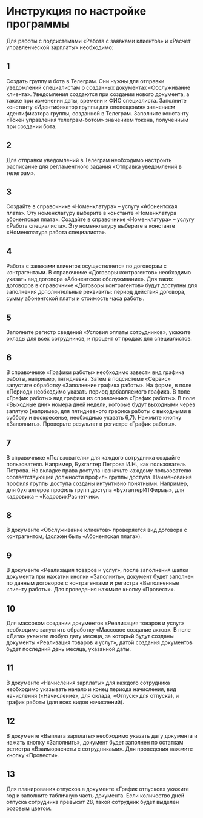 # Инструкция по настройке программы
Для работы с подсистемами «Работа с заявками клиентов» и «Расчет управленческой зарплаты» необходимо:
## 1 
Создать группу и бота в Телеграм. Они нужны для отправки уведомлений специалистам о созданных документах «Обслуживание клиента». Уведомления создаются при создании нового документа, а также при изменении даты, времени и ФИО специалиста. 
Заполните константу «Идентификатор группы для оповещения» значением идентификатора группы, созданной в Телеграм.
Заполните константу «Токен управления телеграм-ботом» значением токена, полученным при создании бота.
## 2 
Для отправки уведомлений в Телеграм необходимо настроить расписание для регламентного задания «Отправка уведомлений в телеграм».
## 3 
Создайте в справочнике «Номенклатура» – услугу «Абонентская плата». Эту номенклатуру выберите в константе «Номенклатура абонентская плата».
Создайте в справочнике «Номенклатура» – услугу «Работа специалиста». Эту номенклатуру выберите в константе «Номенклатура работа специалиста».
## 4 
Работа с заявками клиентов осуществляется по договорам с контрагентами. В справочнике «Договоры контрагентов» необходимо указать вид договора «Абонентское обслуживание». Для таких договоров в справочнике «Договоры контрагентов» будут доступны для заполнения дополнительные реквизиты: период действия договора, сумму абонентской платы и стоимость часа работы.
## 5 
Заполните регистр сведений «Условия оплаты сотрудников», укажите оклады для всех сотрудников, и процент от продаж для специалистов.
## 6 
В справочнике «Графики работы» необходимо завести вид графика работы, например, пятидневка. Затем в подсистеме «Сервис» запустите обработку «Заполнение графика работы». На форме, в поле «Период» необходимо указать период добавляемого графика. В поле «График работы» вид графика из справочника «График работы». В поле «Выходные дни» номера дней недели, которые будут выходными через запятую (например, для пятидневного графика работы с выходными в субботу и воскресенье, необходимо указать 6,7). Нажмите кнопку «Заполнить». Проверьте результат в регистре «График работы».
## 7 
В справочнике «Пользователи» для каждого сотрудника создайте пользователя. Например, Бухгалтер Петрова И.Н., как пользователь Петрова. На вкладке права доступа назначьте каждому пользователю соответствующий должности профиль группы доступа. Наименования профиля группы доступа созданы интуитивно понятными. Например, для бухгалтеров профиль групп доступа «БухгалтерИТФирмы», для кадровика – «КадровикРасчетчик».
## 8 
В документе «Обслуживание клиентов» проверяется вид договора с контрагентом, (должен быть «Абонентская плата»).
## 9 
В документе «Реализация товаров и услуг», после заполнения шапки документа при нажатии кнопки «Заполнить», документ будет заполнен по данным договоров с контрагентами и регистра «Выполненные клиенту работы». Для проведения нажмите кнопку «Провести».
## 10 
Для массовом создании документов «Реализация товаров и услуг» необходимо запустить обработку «Массовое создание актов». В поле «Дата» укажите любую дату месяца, за который будут созданы документы «Реализация товаров и услуг», датой создания документов будет последний день месяца, указанной даты. 
## 11 
В документе «Начисления зарплаты» для каждого сотрудника необходимо указывать начало и конец периода начисления, вид начисления («Начисление», для оклада, «Отпуск» для отпуска), и график работы (для всех видов начислений).
## 12 
В документе «Выплата зарплаты» необходимо указать дату документа и нажать кнопку «Заполнить», документ будет заполнен по остаткам регистра «Взаиморасчеты с сотрудниками». Для проведения нажмите кнопку «Провести».
## 13 
Для планирования отпусков в документе «График отпусков» укажите год и заполните табличную часть документа. Если количество дней отпуска сотрудника превысит 28, такой сотрудник будет выделен розовым цветом. 
